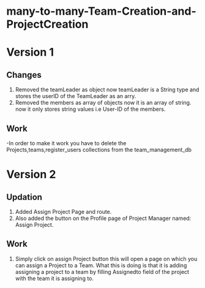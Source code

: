 # many-to-many-Team-Creation-and-ProjectCreation
# Version 1

## Changes

1. Removed the teamLeader as object now teamLeader is a String type and stores the userID of the TeamLeader as an arry.
2. Removed the members as array of objects now it is an array of string. now it only stores string values i.e User-ID of the members.

## Work

-In order to make it work you have to delete the Projects,teams,register_users collections from the team_management_db
# Version 2

## Updation

1. Added Assign Project Page and route.
2. Also added the button on the Profile page of Project Manager named: Assign Project.

## Work

1.  Simply click on assign Project button this will open a page on which you can assign a Project to a Team.
    What this is doing is that it is adding assigning a project to a team by filling Assignedto field of the project with the team it is assigning to.
